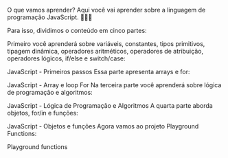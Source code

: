 O que vamos aprender?
Aqui você vai aprender sobre a linguagem de programação JavaScript. 🚀🚀🚀

Para isso, dividimos o conteúdo em cinco partes:

Primeiro você aprenderá sobre variáveis, constantes, tipos primitivos, tipagem dinâmica, operadores aritméticos, operadores de atribuição, operadores lógicos, if/else e switch/case:

JavaScript - Primeiros passos
Essa parte apresenta arrays e for:

JavaScript - Array e loop For
Na terceira parte você aprenderá sobre lógica de programação e algoritmos:

JavaScript - Lógica de Programação e Algoritmos
A quarta parte aborda objetos, for/in e funções:

JavaScript - Objetos e funções
Agora vamos ao projeto Playground Functions:

Playground functions